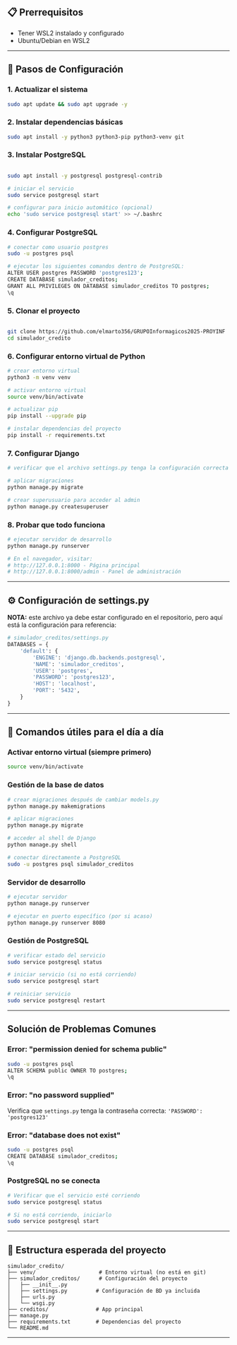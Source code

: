 

## 📋 **Prerrequisitos**
- Tener WSL2 instalado y configurado
- Ubuntu/Debian en WSL2

---

## 🚀 **Pasos de Configuración**

### **1. Actualizar el sistema**
```bash
sudo apt update && sudo apt upgrade -y
```

### **2. Instalar dependencias básicas**
```bash
sudo apt install -y python3 python3-pip python3-venv git
```

### **3. Instalar PostgreSQL**
```bash

sudo apt install -y postgresql postgresql-contrib

# iniciar el servicio
sudo service postgresql start

# configurar para inicio automático (opcional)
echo 'sudo service postgresql start' >> ~/.bashrc
```

### **4. Configurar PostgreSQL**
```bash
# conectar como usuario postgres
sudo -u postgres psql

# ejecutar los siguientes comandos dentro de PostgreSQL:
ALTER USER postgres PASSWORD 'postgres123';
CREATE DATABASE simulador_creditos;
GRANT ALL PRIVILEGES ON DATABASE simulador_creditos TO postgres;
\q
```

### **5. Clonar el proyecto**
```bash

git clone https://github.com/elmarto356/GRUPOInformagicos2025-PROYINF
cd simulador_credito
```

### **6. Configurar entorno virtual de Python**
```bash
# crear entorno virtual
python3 -m venv venv

# activar entorno virtual
source venv/bin/activate

# actualizar pip
pip install --upgrade pip

# instalar dependencias del proyecto
pip install -r requirements.txt
```

### **7. Configurar Django**
```bash
# verificar que el archivo settings.py tenga la configuración correcta (aunque ya deberia estar en el clone)

# aplicar migraciones
python manage.py migrate

# crear superusuario para acceder al admin
python manage.py createsuperuser
```

### **8. Probar que todo funciona**
```bash
# ejecutar servidor de desarrollo
python manage.py runserver

# En el navegador, visitar:
# http://127.0.0.1:8000 - Página principal
# http://127.0.0.1:8000/admin - Panel de administración
```

---

## ⚙️ **Configuración de settings.py**
**NOTA:** este archivo ya debe estar configurado en el repositorio, pero aquí está la configuración para referencia:

```python
# simulador_creditos/settings.py
DATABASES = {
    'default': {
        'ENGINE': 'django.db.backends.postgresql',
        'NAME': 'simulador_creditos',
        'USER': 'postgres',
        'PASSWORD': 'postgres123',
        'HOST': 'localhost',
        'PORT': '5432',
    }
}
```

---

## 🔧 **Comandos útiles para el día a día**

### **Activar entorno virtual (siempre primero)**
```bash
source venv/bin/activate
```

### **Gestión de la base de datos**
```bash
# crear migraciones después de cambiar models.py
python manage.py makemigrations

# aplicar migraciones
python manage.py migrate

# acceder al shell de Django
python manage.py shell

# conectar directamente a PostgreSQL
sudo -u postgres psql simulador_creditos
```

### **Servidor de desarrollo**
```bash
# ejecutar servidor
python manage.py runserver

# ejecutar en puerto específico (por si acaso)
python manage.py runserver 8080
```

### **Gestión de PostgreSQL**
```bash
# verificar estado del servicio
sudo service postgresql status

# iniciar servicio (si no está corriendo)
sudo service postgresql start

# reiniciar servicio
sudo service postgresql restart
```

---

## **Solución de Problemas Comunes**

### **Error: "permission denied for schema public"**
```bash
sudo -u postgres psql
ALTER SCHEMA public OWNER TO postgres;
\q
```

### **Error: "no password supplied"**
Verifica que `settings.py` tenga la contraseña correcta: `'PASSWORD': 'postgres123'`

### **Error: "database does not exist"**
```bash
sudo -u postgres psql
CREATE DATABASE simulador_creditos;
\q
```

### **PostgreSQL no se conecta**
```bash
# Verificar que el servicio esté corriendo
sudo service postgresql status

# Si no está corriendo, iniciarlo
sudo service postgresql start
```

---

## 📁 **Estructura esperada del proyecto**
```
simulador_credito/
├── venv/                    # Entorno virtual (no está en git)
├── simulador_creditos/      # Configuración del proyecto
│   ├── __init__.py
│   ├── settings.py         # Configuración de BD ya incluida
│   ├── urls.py
│   └── wsgi.py
├── creditos/               # App principal
├── manage.py
├── requirements.txt        # Dependencias del proyecto
└── README.md
```

---

